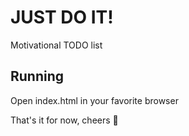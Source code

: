 # JUST DO IT!

Motivational TODO list

## Running

Open index.html in your favorite browser

That's it for now, cheers :beers:

